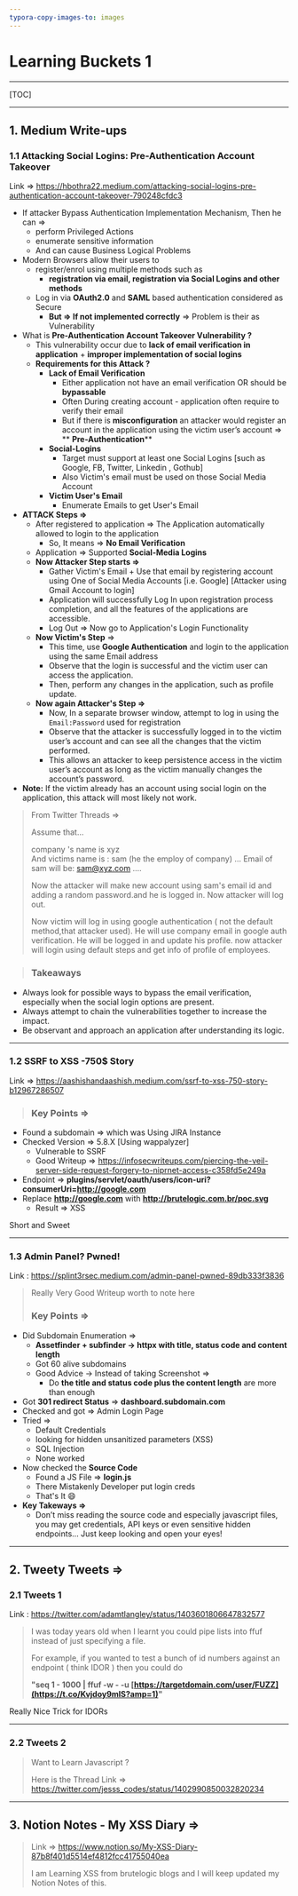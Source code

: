 ```yaml
---
typora-copy-images-to: images
---
```


# Learning Buckets 1

---



[TOC]

---

## 1. Medium Write-ups



### 1.1 Attacking Social Logins: Pre-Authentication Account Takeover

Link => https://hbothra22.medium.com/attacking-social-logins-pre-authentication-account-takeover-790248cfdc3



* If attacker Bypass Authentication Implementation Mechanism, Then he can =>
  * perform Privileged Actions
  * enumerate sensitive information 
  * And can cause Business  Logical Problems
* Modern Browsers  allow their users to 
  * register/enrol using multiple methods such as 
    * **registration via email, registration via Social Logins and other methods**
  * Log in via **OAuth2.0** and **SAML**  based authentication considered as Secure
    * **But => If not implemented correctly** => Problem is their as Vulnerability
* What is **Pre-Authentication Account Takeover Vulnerability ?**
  * This vulnerability occur due to **lack of email verification in application** + **improper implementation of social logins**
  * **Requirements for this Attack ?**
    * **Lack of Email Verification**
      * Either application not have an email verification OR should be **bypassable**
      * Often During creating account - application often require to verify their email
      * But if there is **misconfiguration**  an attacker would register an account in the application using the victim user’s account => ** **Pre-Authentication****
    * **Social-Logins**
      * Target must support at least one Social Logins [such as Google, FB, Twitter, Linkedin , Gothub]
      * Also Victim's email must be used on those Social Media Account
    * **Victim User's Email**
      * Enumerate Emails to get User's Email
* **ATTACK Steps =>**
  * After registered to application => The Application automatically allowed to login to the application
    * So, It means => **No Email Verification**
  * Application => Supported **Social-Media Logins**
  * **Now Attacker Step starts =>**
    * Gather Victim's Email + Use that email by registering account using One of Social Media Accounts [i.e. Google] [Attacker using Gmail Account to login]
    * Application will successfully Log In  upon registration process completion, and all the features of the applications are accessible.
    * Log Out  => Now go to Application's Login Functionality
  * **Now Victim's Step** =>
    * This time, use **Google Authentication** and login to the application using the same Email address
    * Observe that the login is successful and the victim user can access the application.
    * Then, perform any changes in the application, such as profile update.
  * **Now again Attacker's Step =>**
    * Now, In a separate browser window, attempt to log in using the `Email:Password` used for registration
    * Observe that the attacker is successfully logged in to the victim user’s account and can see all the changes that the victim performed.
    * This allows an attacker to keep persistence access in the victim user’s account as long as the victim manually changes the account’s password.
* **Note:** If the victim already has an account using social login on the application, this attack will most likely not work.



> From Twitter Threads =>
>
> Assume that...
>
> company 's name is xyz  
> And victims name is : sam (he the employ of company) ... 
> Email of sam will be: sam@xyz.com ....
>
> Now the attacker will make new account using sam's email id and adding a random password.and he is logged in. Now attacker will log out.
>
> Now victim will log in using google authentication ( not the default method,that  attacker used). He will use company email in google auth verification. He will be logged in and update his profile. now attacker will login using default steps and get info of  profile of employees.



> ### **Takeaways**



- Always look for possible ways to bypass the email verification, especially when the social login options are present.
- Always attempt to chain the vulnerabilities together to increase the impact.
- Be observant and approach an application after understanding its logic.



---



### 1.2 SSRF to XSS -750$ Story

Link => https://aashishandaashish.medium.com/ssrf-to-xss-750-story-b12967286507



> ### Key Points =>

* Found a subdomain => which was Using JIRA Instance
* Checked Version =>  5.8.X [Using wappalyzer]
  * Vulnerable to SSRF
  * Good Writeup => https://infosecwriteups.com/piercing-the-veil-server-side-request-forgery-to-niprnet-access-c358fd5e249a
* Endpoint => **plugins/servlet/oauth/users/icon-uri?consumerUri=http://google.com**
* Replace **http://google.com** with **http://brutelogic.com.br/poc.svg**
  * Result => XSS



Short and Sweet

---

### 1.3 Admin Panel? Pwned!

Link : https://splint3rsec.medium.com/admin-panel-pwned-89db333f3836



> Really Very Good Writeup worth to note here 
>
> ### Key Points =>



* Did Subdomain Enumeration =>
  * **Assetfinder + subfinder → httpx with title, status code and content length**
  * Got 60 alive subdomains
  * Good Advice -> Instead of taking Screenshot => 
    * Do **the title and status code plus the content length** are more than enough
* Got **301 redirect Status** => **dashboard.subdomain.com**
* Checked and got => Admin Login Page
* Tried =>
  * Default Credentials
  * looking for hidden unsanitized parameters (XSS)
  * SQL Injection
  * None worked
* Now checked the **Source Code**
  * Found a JS File => **login.js**
  * There Mistakenly Developer put login creds 
  * That's It :smile:
* **Key Takeways =>**
  * Don’t miss reading the source code and especially javascript files, you may get credentials, API keys or even sensitive hidden endpoints… Just keep looking and open your eyes!



---



## 2. Tweety Tweets =>



### 2.1 Tweets 1

Link : https://twitter.com/adamtlangley/status/1403601806647832577



> I was today years old when I learnt you could pipe lists into ffuf instead of just specifying a file. 
>
> For example, if you wanted to test a bunch of id numbers against an endpoint ( think IDOR ) then you could do 
>
> **"seq 1 - 1000 | ffuf -w - -u [https://targetdomain.com/user/FUZZ](https://t.co/Kvjdoy9mlS?amp=1)"** 



Really Nice Trick for IDORs

---



### 2.2 Tweets 2



> Want to Learn Javascript ?
>
> Here is the Thread Link => https://twitter.com/jesss_codes/status/1402990850032820234



---

## 3. Notion Notes - My XSS Diary =>



> Link => https://www.notion.so/My-XSS-Diary-87b8f401d5514ef4812fcc41755040ea
>
>
> I am Learning XSS from brutelogic blogs and I will keep updated my Notion Notes of this.



